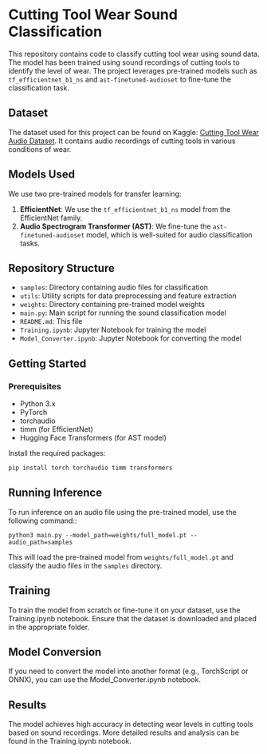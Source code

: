 # Cutting Tool Wear Sound Classification

This repository contains code to classify cutting tool wear using sound data. The model has been trained using sound recordings of cutting tools to identify the level of wear. The project leverages pre-trained models such as `tf_efficientnet_b1_ns` and `ast-finetuned-audioset` to fine-tune the classification task. 

## Dataset

The dataset used for this project can be found on Kaggle: [Cutting Tool Wear Audio Dataset](https://www.kaggle.com/datasets/nachiketsoni/cutting-tool-wear-audio-dataset/versions/1). It contains audio recordings of cutting tools in various conditions of wear.

## Models Used

We use two pre-trained models for transfer learning:
1. **EfficientNet**: We use the `tf_efficientnet_b1_ns` model from the EfficientNet family.
2. **Audio Spectrogram Transformer (AST)**: We fine-tune the `ast-finetuned-audioset` model, which is well-suited for audio classification tasks.

## Repository Structure

* `samples`: Directory containing audio files for classification
* `utils`: Utility scripts for data preprocessing and feature extraction
* `weights`: Directory containing pre-trained model weights
* `main.py`: Main script for running the sound classification model
* `README.md`: This file
* `Training.ipynb`: Jupyter Notebook for training the model
* `Model_Converter.ipynb`: Jupyter Notebook for converting the model

## Getting Started

### Prerequisites

- Python 3.x
- PyTorch
- torchaudio
- timm (for EfficientNet)
- Hugging Face Transformers (for AST model)

Install the required packages:

```bash
pip install torch torchaudio timm transformers
```

## Running Inference

To run inference on an audio file using the pre-trained model, use the following command::
```
python3 main.py --model_path=weights/full_model.pt --audio_path=samples
```
This will load the pre-trained model from `weights/full_model.pt` and classify the audio files in the `samples` directory.


## Training
To train the model from scratch or fine-tune it on your dataset, use the Training.ipynb notebook. Ensure that the dataset is downloaded and placed in the appropriate folder.

## Model Conversion
If you need to convert the model into another format (e.g., TorchScript or ONNX), you can use the Model_Converter.ipynb notebook.

## Results
The model achieves high accuracy in detecting wear levels in cutting tools based on sound recordings. More detailed results and analysis can be found in the Training.ipynb notebook.